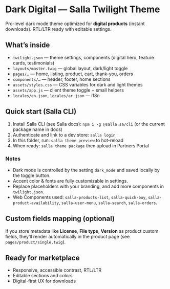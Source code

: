 
# Dark Digital — Salla Twilight Theme

Pro-level dark mode theme optimized for **digital products** (instant downloads). RTL/LTR ready with editable settings.

## What’s inside
- `twilight.json` — theme settings, components (digital hero, feature cards, testimonials)
- `layouts/master.twig` — global layout, dark/light toggle
- `pages/…` — home, listing, product, cart, thank-you, orders
- `components/…` — header, footer, home sections
- `assets/styles.css` — CSS variables for dark and light themes
- `assets/app.js` — client theme toggle + small helpers
- `locales/en.json`, `locales/ar.json` — i18n

## Quick start (Salla CLI)
1. Install Salla CLI (see Salla docs): `npm i -g @salla.sa/cli` (or the current package name in docs)
2. Authenticate and link to a dev store: `salla login`
3. In this folder, run: `salla theme preview` to hot-reload
4. When ready: `salla theme package` then upload in Partners Portal

### Notes
- Dark mode is controlled by the setting `dark_mode` and saved locally by the toggle button.
- Accent color & fonts are fully customizable in settings.
- Replace placeholders with your branding, and add more components in `twilight.json`.
- Web Components used: `salla-products-list`, `salla-quick-buy`, `salla-product-availability`, `salla-user-menu`, `salla-search`, `salla-orders`.

## Custom fields mapping (optional)
If you store metadata like **License**, **File type**, **Version** as product custom fields, they’ll render automatically in the product page (see `pages/product/single.twig`).

## Ready for marketplace
- Responsive, accessible contrast, RTL/LTR
- Editable sections and colors
- Digital-first UX for downloads

